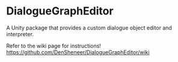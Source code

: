 # DialogueGraphEditor
A Unity package that provides a custom dialogue object editor and interpreter.

Refer to the wiki page for instructions!
https://github.com/DenSheneer/DialogueGraphEditor/wiki
